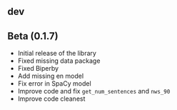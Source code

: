 ## dev

## Beta (0.1.7)

- Initial release of the library
- Fixed missing data package
- Fixed Biperby
- Add missing en model
- Fix error in SpaCy model
- Improve code and fix `get_num_sentences` and `nws_90`
- Improve code cleanest
